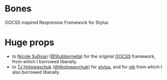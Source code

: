 # Bones

OOCSS inspired Responsive Framework for Stylus

# Huge props
* to [Nicole Sullivan](http://www.stubbornella.org/) ([@Stubbornella](https://twitter.com/#!/stubbornella)) for the original [OOCSS](http://oocss.org/) framework, from which I borrowed liberally.
* to [TJ Holowaychuk](http://tjholowaychuk.com) ([@tjholowaychuk](https://twitter.com/#!/tjholowaychuk)) for [stylus](https://github.com/LearnBoost/stylus), and for [nib](https://github.com/visionmedia/nib) from which I also borrowed liberally.
